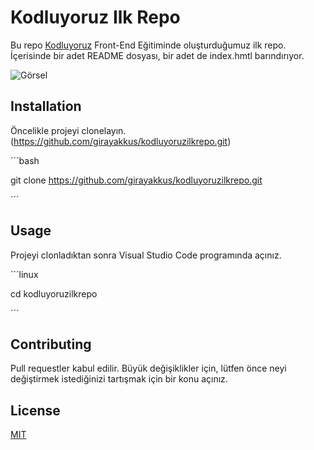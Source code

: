 # Kodluyoruz Ilk Repo

Bu repo [Kodluyoruz](https://kodluyoruz.org/) Front-End Eğitiminde oluşturduğumuz ilk repo. İçerisinde bir adet README dosyası, bir adet de index.hmtl barındırıyor.

![Görsel](C:\Users\giray\Desktop\görsel.JPG)

## Installation

Öncelikle projeyi clonelayın. (https://github.com/girayakkus/kodluyoruzilkrepo.git)



´´´bash

git clone https://github.com/girayakkus/kodluyoruzilkrepo.git

´´´



## Usage



Projeyi clonladıktan sonra Visual Studio Code programında açınız.



´´´linux

cd kodluyoruzilkrepo

´´´



## Contributing

Pull requestler kabul edilir. Büyük değişiklikler için, lütfen önce neyi değiştirmek istediğinizi tartışmak için bir konu açınız.



## License



[MIT](https://choosealicense.com/licenses/mit/)